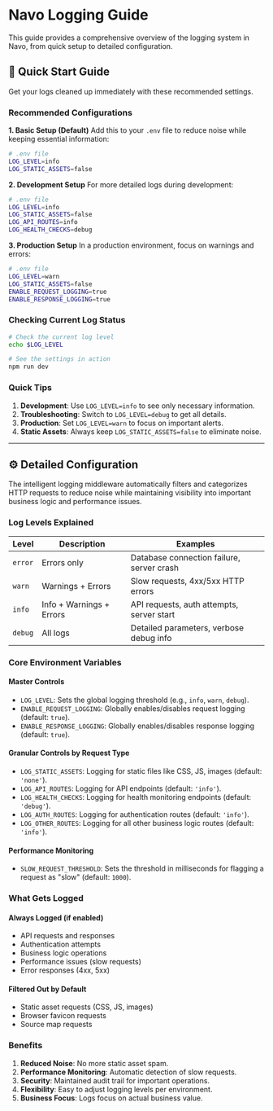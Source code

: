 # Navo Logging Guide

This guide provides a comprehensive overview of the logging system in Navo, from quick setup to detailed configuration.

## 🚀 Quick Start Guide

Get your logs cleaned up immediately with these recommended settings.

### Recommended Configurations

**1. Basic Setup (Default)**
Add this to your `.env` file to reduce noise while keeping essential information:
```bash
# .env file
LOG_LEVEL=info
LOG_STATIC_ASSETS=false
```

**2. Development Setup**
For more detailed logs during development:
```bash
# .env file
LOG_LEVEL=info
LOG_STATIC_ASSETS=false
LOG_API_ROUTES=info
LOG_HEALTH_CHECKS=debug
```

**3. Production Setup**
In a production environment, focus on warnings and errors:
```bash
# .env file
LOG_LEVEL=warn
LOG_STATIC_ASSETS=false
ENABLE_REQUEST_LOGGING=true
ENABLE_RESPONSE_LOGGING=true
```

### Checking Current Log Status
```bash
# Check the current log level
echo $LOG_LEVEL

# See the settings in action
npm run dev
```

### Quick Tips
1.  **Development**: Use `LOG_LEVEL=info` to see only necessary information.
2.  **Troubleshooting**: Switch to `LOG_LEVEL=debug` to get all details.
3.  **Production**: Set `LOG_LEVEL=warn` to focus on important alerts.
4.  **Static Assets**: Always keep `LOG_STATIC_ASSETS=false` to eliminate noise.

---

## ⚙️ Detailed Configuration

The intelligent logging middleware automatically filters and categorizes HTTP requests to reduce noise while maintaining visibility into important business logic and performance issues.

### Log Levels Explained

| Level   | Description              | Examples                               |
| ------- | ------------------------ | -------------------------------------- |
| `error` | Errors only              | Database connection failure, server crash |
| `warn`  | Warnings + Errors        | Slow requests, 4xx/5xx HTTP errors     |
| `info`  | Info + Warnings + Errors | API requests, auth attempts, server start |
| `debug` | All logs                 | Detailed parameters, verbose debug info |

### Core Environment Variables

#### Master Controls
- `LOG_LEVEL`: Sets the global logging threshold (e.g., `info`, `warn`, `debug`).
- `ENABLE_REQUEST_LOGGING`: Globally enables/disables request logging (default: `true`).
- `ENABLE_RESPONSE_LOGGING`: Globally enables/disables response logging (default: `true`).

#### Granular Controls by Request Type
- `LOG_STATIC_ASSETS`: Logging for static files like CSS, JS, images (default: `'none'`).
- `LOG_API_ROUTES`: Logging for API endpoints (default: `'info'`).
- `LOG_HEALTH_CHECKS`: Logging for health monitoring endpoints (default: `'debug'`).
- `LOG_AUTH_ROUTES`: Logging for authentication routes (default: `'info'`).
- `LOG_OTHER_ROUTES`: Logging for all other business logic routes (default: `'info'`).

#### Performance Monitoring
- `SLOW_REQUEST_THRESHOLD`: Sets the threshold in milliseconds for flagging a request as "slow" (default: `1000`).

### What Gets Logged

#### Always Logged (if enabled)
- API requests and responses
- Authentication attempts
- Business logic operations
- Performance issues (slow requests)
- Error responses (4xx, 5xx)

#### Filtered Out by Default
- Static asset requests (CSS, JS, images)
- Browser favicon requests
- Source map requests

### Benefits
1.  **Reduced Noise**: No more static asset spam.
2.  **Performance Monitoring**: Automatic detection of slow requests.
3.  **Security**: Maintained audit trail for important operations.
4.  **Flexibility**: Easy to adjust logging levels per environment.
5.  **Business Focus**: Logs focus on actual business value.
